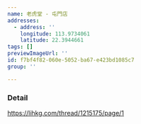 ```yaml
---
name: 老虎堂 - 屯門店
addresses:
  - address: ''
    longitude: 113.9734061
    latitude: 22.3944661
tags: []
previewImageUrl: ''
id: f7bf4f82-060e-5052-ba67-e423bd1085c7
group: ''

---
```

### Detail
https://lihkg.com/thread/1215175/page/1
